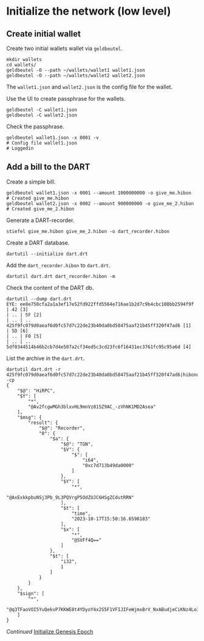 # Initialize the network (low level)

## Create initial wallet

Create two initial wallets wallet via `geldbeutel`.

```
mkdir wallets
cd wallets/
geldbeutel -O --path ~/wallets/wallet1 wallet1.json
geldbeutel -O --path ~/wallets/wallet2 wallet2.json
```

The `wallet1.json` and `wallet2.json` is the config file for the wallet.

Use the UI to create passphrase for the wallets.

```
geldbeutel -C wallet1.json
geldbeutel -C wallet2.json
```

Check the passphrase.
```
geldbeutel wallet1.json -x 0001 -v
# Config file wallet1.json
# Loggedin
```

## Add a bill to the DART
Create a simple bill.
```
geldbeutel wallet1.json -x 0001 --amount 1000000000 -o give_me.hibon
# Created give_me.hibon
geldbeutel wallet2.json -x 0002 --amount 900000000 -o give_me_2.hibon
# Created give_me_2.hibon
```

Generate a DART-recorder.
```
stiefel give_me.hibon give_me_2.hibon -o dart_recorder.hibon
```

Create a DART database.
```
dartutil --initialize dart.drt
```

Add the `dart_recorder.hibon` to `dart.drt`.
```
dartutil dart.drt dart_recorder.hibon -m 
```

Check the content of the DART db.
```
dartutil --dump dart.drt
EYE: ee8e750cfa2a1a3ef17e52fd922ffd5564e716ae1b2d7c9b4cbc108bb2594f9f
| 42 [3]
| .. | 5F [2]
| .. | .. 425f9fc079d0aeaf6d0fc57d7c22de23b40da0bd58475aaf21b45ff320f47ad6 [1]
| 5D [6]
| .. | F0 [5]
| .. | .. 5df0344514b46b2cb7d4e507a2cf34ed5c3cd23fc6f16431ec3761fc95c95a6d [4]
```

List the archive in the `dart.drt`.
```
dartutil dart.drt -r 425f9fc079d0aeaf6d0fc57d7c22de23b40da0bd58475aaf21b45ff320f47ad6|hibonutil -cp
{
    "$@": "HiRPC",
    "$Y": [
        "*",
        "@Av2fcgwMGh3blxvHL9mnVz81SZ9AC_-zVhNK1MD2Asea"
    ],
    "$msg": {
        "result": {
            "$@": "Recorder",
            "0": {
                "$a": {
                    "$@": "TGN",
                    "$V": {
                        "$": [
                            "i64",
                            "0xc7d713b49da0000"
                        ]
                    },
                    "$Y": [
                        "*",
                        "@AxExkkpbuNSj3Pb_9L3PQVrgP5OdZUJC6HSgZCdutRRN"
                    ],
                    "$t": [
                        "time",
                        "2023-10-17T15:50:16.6598183"
                    ],
                    "$x": [
                        "*",
                        "@SVFf4Q=="
                    ]
                },
                "$t": [
                    "i32",
                    1
                ]
            }
        }
    },
    "$sign": [
        "*",
        "@q3TFaoVOI5YuQekvP7KKWE8t4YDyoY4x2S5F1VFIJIFeWjmxBrV_NxABudjeCiKNz4Lo3UBxG9MGnsYzp4OwjA=="
    ]
}
```

*Continued* [Initialize Genesis Epoch](/tech/guide/network_setup/initialize_genesis_epoch)

